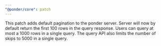 ```yaml
---
"@ponder/core": patch
---
```


This patch adds default pagination to the ponder server. Server will now by default return the first 100 rows in the query response. Users can query at most a 1000 rows in a single query. The query API also limits the number of skips to 5000 in a single query.

